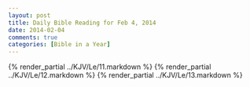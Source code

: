 ```yaml
---
layout: post
title: Daily Bible Reading for Feb 4, 2014
date: 2014-02-04
comments: true
categories: [Bible in a Year]
---
```

{% render_partial ../KJV/Le/11.markdown %}
{% render_partial ../KJV/Le/12.markdown %}
{% render_partial ../KJV/Le/13.markdown %}
